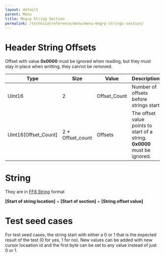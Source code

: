 ```yaml
---
layout: default
parent: Menu
title: Mngrp String Section
permalink: /technicalreference/menu/menu-mngrp-strings-section/
---
```

# Header String Offsets

Offset with value **0x0000** must be ignored when reading, but they must stay in place when writting, they cannot be removed.

| Type                    | Size               | Value         | Description                                                                   |
|-------------------------|--------------------|---------------|-------------------------------------------------------------------------------|
| UInt16                  | 2                  | Offset\_Count | Number of offsets before strings start                                        |
| UInt16\[Offset\_Count\] | 2 \* Offset\_count | Offsets       | The offset value points to start of a string. <br/> **0x0000** must be ignored. |

# String

They are in [FF8 String]({{site.baseurl}}/FF8/TechnicalReference/Miscellaneous/FF8String) format 

**\[Start of string location\]** = **\[Start of section\]** + **\[String offset value\]**


# Test seed cases

For test seed cases, the string start with either a 0 or 1 that is the expected result of the test (0 for yes, 1 for no). New values can be added with new cursor locaation id and the first byte can be set to any value instead of just 0 or 1.
